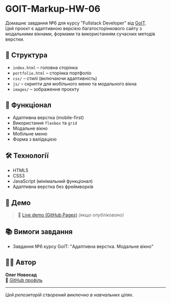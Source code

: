 # GOIT-Markup-HW-06

Домашнє завдання №6 для курсу "Fullstack Developer" від [GoIT](https://goit.global/ua/).  
Цей проєкт є адаптивною версією багатосторінкового сайту з модальними вікнами, формами та використанням сучасних методів верстки.

## 📁 Структура

- `index.html` – головна сторінка
- `portfolio.html` – сторінка портфоліо
- `css/` – стилі (включаючи адаптивність)
- `js/` – скрипти для мобільного меню та модального вікна
- `images/` – зображення проєкту

## 🚀 Функціонал

- Адаптивна верстка (mobile-first)
- Використання `flexbox` та `grid`
- Модальне вікно
- Мобільне меню
- Форма з валідацією

## 🛠️ Технології

- HTML5
- CSS3
- JavaScript (мінімальний функціонал)
- Адаптивна верстка без фреймворків

## 📸 Демо

> 🔗 [Live demo (GitHub Pages)](https://0lehNovosad.github.io/goit-markup-hw-06/) *(якщо опубліковано)*

## 📚 Вимоги завдання

- Завдання №6 курсу GoIT: "Адаптивна верстка. Модальне вікно"

## 🧑‍💻 Автор

**Олег Новосад**  
🔗 [GitHub профіль](https://github.com/0lehNovosad)

---

_Цей репозиторій створений виключно в навчальних цілях._
